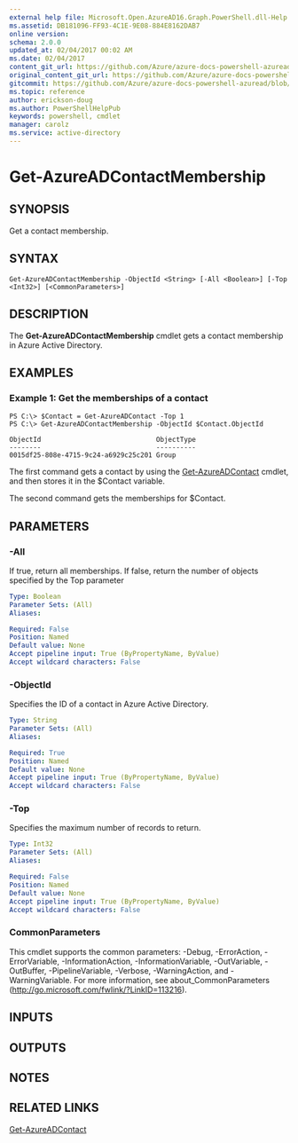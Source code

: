 ```yaml
---
external help file: Microsoft.Open.AzureAD16.Graph.PowerShell.dll-Help.xml
ms.assetid: DB181096-FF93-4C1E-9E08-884E8162DAB7
online version:
schema: 2.0.0
updated_at: 02/04/2017 00:02 AM
ms.date: 02/04/2017
content_git_url: https://github.com/Azure/azure-docs-powershell-azuread/blob/RobdeJong-patch-5/Azure%20AD%20Cmdlets/AzureAD/v2/Get-AzureADContactMembership.md
original_content_git_url: https://github.com/Azure/azure-docs-powershell-azuread/blob/RobdeJong-patch-5/Azure%20AD%20Cmdlets/AzureAD/v2/Get-AzureADContactMembership.md
gitcommit: https://github.com/Azure/azure-docs-powershell-azuread/blob/3c958c260fe07ce8f34599794f089c4b3c1b8115
ms.topic: reference
author: erickson-doug
ms.author: PowerShellHelpPub
keywords: powershell, cmdlet
manager: carolz
ms.service: active-directory
---
```


# Get-AzureADContactMembership

## SYNOPSIS
Get a contact membership.

## SYNTAX

```
Get-AzureADContactMembership -ObjectId <String> [-All <Boolean>] [-Top <Int32>] [<CommonParameters>]
```

## DESCRIPTION
The **Get-AzureADContactMembership** cmdlet gets a contact membership in Azure Active Directory.

## EXAMPLES

### Example 1: Get the memberships of a contact
```
PS C:\> $Contact = Get-AzureADContact -Top 1
PS C:\> Get-AzureADContactMembership -ObjectId $Contact.ObjectId

ObjectId                             ObjectType
--------                             ----------
0015df25-808e-4715-9c24-a6929c25c201 Group
```

The first command gets a contact by using the [Get-AzureADContact](./Get-AzureADContact.md) cmdlet, and then stores it in the $Contact variable.

The second command gets the memberships for $Contact.

## PARAMETERS

### -All
If true, return all memberships. If false, return the number of objects specified by the Top parameter

```yaml
Type: Boolean
Parameter Sets: (All)
Aliases: 

Required: False
Position: Named
Default value: None
Accept pipeline input: True (ByPropertyName, ByValue)
Accept wildcard characters: False
```

### -ObjectId
Specifies the ID of a contact in Azure Active Directory.

```yaml
Type: String
Parameter Sets: (All)
Aliases: 

Required: True
Position: Named
Default value: None
Accept pipeline input: True (ByPropertyName, ByValue)
Accept wildcard characters: False
```

### -Top
Specifies the maximum number of records to return.

```yaml
Type: Int32
Parameter Sets: (All)
Aliases: 

Required: False
Position: Named
Default value: None
Accept pipeline input: True (ByPropertyName, ByValue)
Accept wildcard characters: False
```

### CommonParameters
This cmdlet supports the common parameters: -Debug, -ErrorAction, -ErrorVariable, -InformationAction, -InformationVariable, -OutVariable, -OutBuffer, -PipelineVariable, -Verbose, -WarningAction, and -WarningVariable. For more information, see about_CommonParameters (http://go.microsoft.com/fwlink/?LinkID=113216).

## INPUTS

## OUTPUTS

## NOTES

## RELATED LINKS

[Get-AzureADContact](./Get-AzureADContact.md)
